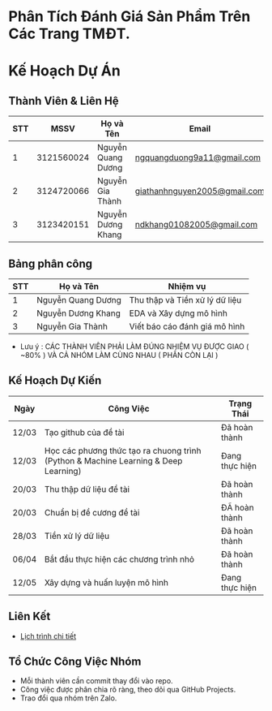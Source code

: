 # Phân Tích Đánh Giá Sản Phẩm Trên Các Trang TMĐT.
# Kế Hoạch Dự Án 

## Thành Viên & Liên Hệ  
| STT | MSSV       | Họ và Tên           | Email                          | Vai trò       |
|-----|------------|---------------------|--------------------------------|----------------|
| 1   | 3121560024 | Nguyễn Quang Dương  | ngquangduong9a11@gmail.com     | Trưởng nhóm    |
| 2   | 3124720066 | Nguyễn Gia Thành    | giathanhnguyen2005@gmail.com   | Thành viên     |
| 3   | 3123420151 | Nguyễn Dương Khang  | ndkhang01082005@gmail.com      | Thành viên     |

## Bảng phân công   
| STT | Họ và Tên | Nhiệm vụ |
|----|----------|-------------------|
|1|Nguyễn Quang Dương|Thu thập và Tiền xử lý dữ liệu|
|2|Nguyễn Dương Khang|EDA và Xây dựng mô hình|
|3|Nguyễn Gia Thành|Viết báo cáo đánh giá mô hình|

- Lưu ý : CÁC THÀNH VIÊN PHẢI LÀM ĐÚNG NHIỆM VỤ ĐƯỢC GIAO ( ~80% ) VÀ CẢ NHÓM LÀM CÙNG NHAU ( PHẦN CÒN LẠI )
  
## Kế Hoạch Dự Kiến  
| Ngày | Công Việc | Trạng Thái |
|------|----------|------------|
| 12/03 | Tạo github của đề tài   | Đã hoàn thành  |
| 12/03 | Học các phương thức tạo ra chuong trình (Python & Machine Learning & Deep Learning) | Đang thực hiện |
| 20/03 | Thu thập dữ liệu đề tài | Đã hoàn thành |
| 20/03 | Chuẩn bị đề cương đề tài | ĐÃ hoàn thành |
| 28/03 | Tiền xử lý dữ liệu      | Đã hoàn thành   |
| 06/04 | Bắt đầu thực hiện các chương trình nhỏ      | Đã hoàn thành   |
| 12/05 | Xây dựng và huấn luyện mô hình      | Đang thực hiện|

## Liên Kết  
- [Lịch trình chi tiết](schedule.xlsx)  

## Tổ Chức Công Việc Nhóm  
- Mỗi thành viên cần commit thay đổi vào repo.  
- Công việc được phân chia rõ ràng, theo dõi qua GitHub Projects.  
- Trao đổi qua nhóm trên Zalo.  
